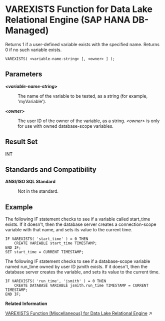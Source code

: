 <!-- loiobf6a50154e834de2b212bb738f57143a -->

# VAREXISTS Function for Data Lake Relational Engine \(SAP HANA DB-Managed\)

Returns 1 if a user-defined variable exists with the specified name. Returns 0 if no such variable exists.



```
VAREXISTS( <variable-name-string> [, <owner> ] );
```



<a name="loiobf6a50154e834de2b212bb738f57143a__section_wrt_dfv_vrb"/>

## Parameters


<dl>
<dt><b>

*<variable-name-string\>* 

</b></dt>
<dd>

The name of the variable to be tested, as a string \(for example, 'myVariable'\).



</dd><dt><b>

*<owner\>*

</b></dt>
<dd>

The user ID of the owner of the variable, as a string. *<owner\>* is only for use with owned database-scope variables.



</dd>
</dl>



<a name="loiobf6a50154e834de2b212bb738f57143a__section_dxl_2fv_vrb"/>

## Result Set

INT



<a name="loiobf6a50154e834de2b212bb738f57143a__section_dpc_ffv_vrb"/>

## Standards and Compatibility


<dl>
<dt><b>

ANSI/ISO SQL Standard

</b></dt>
<dd>

Not in the standard.



</dd>
</dl>



## Example

The following IF statement checks to see if a variable called start\_time exists. If it doesn't, then the database server creates a connection-scope variable with that name, and sets its value to the current time.

```
IF VAREXISTS( 'start_time' ) = 0 THEN
    CREATE VARIABLE start_time TIMESTAMP;
END IF;
SET start_time = CURRENT TIMESTAMP;
```

The following IF statement checks to see if a database-scope variable named run\_time owned by user ID jsmith exists. If it doesn't, then the database server creates the variable, and sets its value to the current time.

```
IF VAREXISTS( 'run_time', 'jsmith' ) = 0 THEN
    CREATE DATABASE VARIABLE jsmith.run_time TIMESTAMP = CURRENT TIMESTAMP;
END IF;
```

**Related Information**  


[VAREXISTS Function \[Miscellaneous\] for Data Lake Relational Engine](https://help.sap.com/viewer/19b3964099384f178ad08f2d348232a9/2024_1_QRC/en-US/81ffd1036ce210149ae9c943fab6d1c1.html "Returns 1 if a user-defined variable exists with the specified name. Returns 0 if no such variable exists.") :arrow_upper_right:

